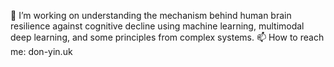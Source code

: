 <!-- https://github.com/lowlighter/metrics -->

🔭 I’m working on understanding the mechanism behind human brain resilience against cognitive decline using machine learning, multimodal deep learning, and some principles from complex systems.
📫 How to reach me: don-yin.uk

<!-- <img src="https://ssr-contributions-svg.vercel.app/_/don-yin?chart=3dbar&format=svg" alt="mystreak" width="100%" /> -->




<!--
**Don-Yin/Don-Yin** is a ✨ _special_ ✨ repository because its `README.md` (this file) appears on your GitHub profile.

Here are some ideas to get you started:

- 🔭 I’m currently working on ...
- 🌱 I’m currently learning ...
- 👯 I’m looking to collaborate on ...
- 🤔 I’m looking for help with ...
- 💬 Ask me about ...
- 📫 How to reach me: ...
- 😄 Pronouns: ...
- ⚡ Fun fact: ...
-->
